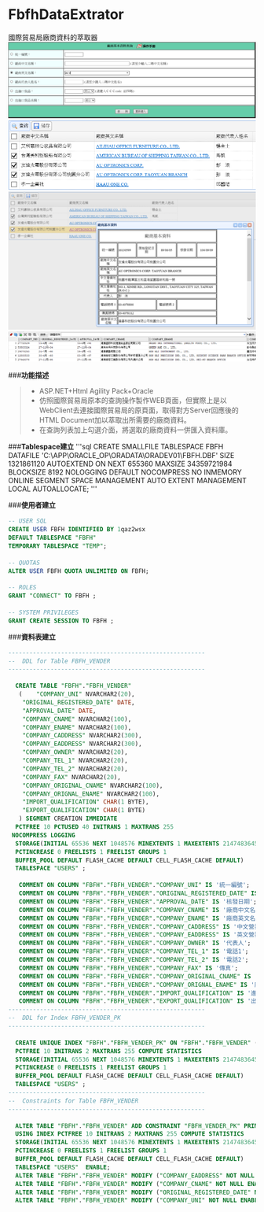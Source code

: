 # FbfhDataExtrator
國際貿易局廠商資料的萃取器
![ScreenShot](https://github.com/stanChung/FbfhDataExtrator/blob/master/FbfhDataExtrator_H1.PNG)
![ScreenShot](https://github.com/stanChung/FbfhDataExtrator/blob/master/FbfhDataExtrator_H2.PNG)
![ScreenShot](https://github.com/stanChung/FbfhDataExtrator/blob/master/FbfhDataExtrator_H3.PNG)
![ScreenShot](https://github.com/stanChung/FbfhDataExtrator/blob/master/FbfhDataExtrator_H4.PNG)

###**功能描述**
>- ASP.NET+Html Agility Pack+Oracle
>- 仿照國際貿易局原本的查詢操作製作WEB頁面，但實際上是以WebClient去連接國際貿易局的原頁面，取得對方Server回應後的HTML Document加以萃取出所需要的廠商資料。
>- 在查詢列表加上勾選介面，將選取的廠商資料一併匯入資料庫。

###**Tablespace建立**
'''sql
CREATE SMALLFILE TABLESPACE FBFH 
    DATAFILE 
        'C:\APP\ORACLE_OP\ORADATA\ORADEV01\FBFH.DBF' SIZE 1321861120 AUTOEXTEND ON NEXT 655360 MAXSIZE 34359721984 
    BLOCKSIZE 8192 
    NOLOGGING 
    DEFAULT NOCOMPRESS NO INMEMORY 
    ONLINE 
    SEGMENT SPACE MANAGEMENT AUTO 
    EXTENT MANAGEMENT LOCAL AUTOALLOCATE;
'''

###**使用者建立**
```sql
-- USER SQL
CREATE USER FBFH IDENTIFIED BY 1qaz2wsx 
DEFAULT TABLESPACE "FBFH"
TEMPORARY TABLESPACE "TEMP";

-- QUOTAS
ALTER USER FBFH QUOTA UNLIMITED ON FBFH;

-- ROLES
GRANT "CONNECT" TO FBFH ;

-- SYSTEM PRIVILEGES
GRANT CREATE SESSION TO FBFH ;


```
###**資料表建立**
```sql
--------------------------------------------------------
--  DDL for Table FBFH_VENDER
--------------------------------------------------------

  CREATE TABLE "FBFH"."FBFH_VENDER" 
   (	"COMPANY_UNI" NVARCHAR2(20), 
	"ORIGINAL_REGISTERED_DATE" DATE, 
	"APPROVAL_DATE" DATE, 
	"COMPANY_CNAME" NVARCHAR2(100), 
	"COMPANY_ENAME" NVARCHAR2(100), 
	"COMPANY_CADDRESS" NVARCHAR2(300), 
	"COMPANY_EADDRESS" NVARCHAR2(300), 
	"COMPANY_OWNER" NVARCHAR2(20), 
	"COMPANY_TEL_1" NVARCHAR2(20), 
	"COMPANY_TEL_2" NVARCHAR2(20), 
	"COMPANY_FAX" NVARCHAR2(20), 
	"COMPANY_ORIGINAL_CNAME" NVARCHAR2(100), 
	"COMPANY_ORIGNAL_ENAME" NVARCHAR2(100), 
	"IMPORT_QUALIFICATION" CHAR(1 BYTE), 
	"EXPORT_QUALIFICATION" CHAR(1 BYTE)
   ) SEGMENT CREATION IMMEDIATE 
  PCTFREE 10 PCTUSED 40 INITRANS 1 MAXTRANS 255 
 NOCOMPRESS LOGGING
  STORAGE(INITIAL 65536 NEXT 1048576 MINEXTENTS 1 MAXEXTENTS 2147483645
  PCTINCREASE 0 FREELISTS 1 FREELIST GROUPS 1
  BUFFER_POOL DEFAULT FLASH_CACHE DEFAULT CELL_FLASH_CACHE DEFAULT)
  TABLESPACE "USERS" ;

   COMMENT ON COLUMN "FBFH"."FBFH_VENDER"."COMPANY_UNI" IS '統一編號';
   COMMENT ON COLUMN "FBFH"."FBFH_VENDER"."ORIGINAL_REGISTERED_DATE" IS '原始登記日期';
   COMMENT ON COLUMN "FBFH"."FBFH_VENDER"."APPROVAL_DATE" IS '核發日期';
   COMMENT ON COLUMN "FBFH"."FBFH_VENDER"."COMPANY_CNAME" IS '廠商中文名稱';
   COMMENT ON COLUMN "FBFH"."FBFH_VENDER"."COMPANY_ENAME" IS '廠商英文名稱';
   COMMENT ON COLUMN "FBFH"."FBFH_VENDER"."COMPANY_CADDRESS" IS '中文營業地址';
   COMMENT ON COLUMN "FBFH"."FBFH_VENDER"."COMPANY_EADDRESS" IS '英文營業地址';
   COMMENT ON COLUMN "FBFH"."FBFH_VENDER"."COMPANY_OWNER" IS '代表人';
   COMMENT ON COLUMN "FBFH"."FBFH_VENDER"."COMPANY_TEL_1" IS '電話1';
   COMMENT ON COLUMN "FBFH"."FBFH_VENDER"."COMPANY_TEL_2" IS '電話2';
   COMMENT ON COLUMN "FBFH"."FBFH_VENDER"."COMPANY_FAX" IS '傳真';
   COMMENT ON COLUMN "FBFH"."FBFH_VENDER"."COMPANY_ORIGINAL_CNAME" IS '廠商原中文名稱';
   COMMENT ON COLUMN "FBFH"."FBFH_VENDER"."COMPANY_ORIGNAL_ENAME" IS '廠商原英文名稱';
   COMMENT ON COLUMN "FBFH"."FBFH_VENDER"."IMPORT_QUALIFICATION" IS '進口資格';
   COMMENT ON COLUMN "FBFH"."FBFH_VENDER"."EXPORT_QUALIFICATION" IS '出口資格';
--------------------------------------------------------
--  DDL for Index FBFH_VENDER_PK
--------------------------------------------------------

  CREATE UNIQUE INDEX "FBFH"."FBFH_VENDER_PK" ON "FBFH"."FBFH_VENDER" ("COMPANY_UNI", "COMPANY_EADDRESS", "COMPANY_CNAME") 
  PCTFREE 10 INITRANS 2 MAXTRANS 255 COMPUTE STATISTICS 
  STORAGE(INITIAL 65536 NEXT 1048576 MINEXTENTS 1 MAXEXTENTS 2147483645
  PCTINCREASE 0 FREELISTS 1 FREELIST GROUPS 1
  BUFFER_POOL DEFAULT FLASH_CACHE DEFAULT CELL_FLASH_CACHE DEFAULT)
  TABLESPACE "USERS" ;
--------------------------------------------------------
--  Constraints for Table FBFH_VENDER
--------------------------------------------------------

  ALTER TABLE "FBFH"."FBFH_VENDER" ADD CONSTRAINT "FBFH_VENDER_PK" PRIMARY KEY ("COMPANY_UNI", "COMPANY_EADDRESS", "COMPANY_CNAME")
  USING INDEX PCTFREE 10 INITRANS 2 MAXTRANS 255 COMPUTE STATISTICS 
  STORAGE(INITIAL 65536 NEXT 1048576 MINEXTENTS 1 MAXEXTENTS 2147483645
  PCTINCREASE 0 FREELISTS 1 FREELIST GROUPS 1
  BUFFER_POOL DEFAULT FLASH_CACHE DEFAULT CELL_FLASH_CACHE DEFAULT)
  TABLESPACE "USERS"  ENABLE;
  ALTER TABLE "FBFH"."FBFH_VENDER" MODIFY ("COMPANY_EADDRESS" NOT NULL ENABLE);
  ALTER TABLE "FBFH"."FBFH_VENDER" MODIFY ("COMPANY_CNAME" NOT NULL ENABLE);
  ALTER TABLE "FBFH"."FBFH_VENDER" MODIFY ("ORIGINAL_REGISTERED_DATE" NOT NULL ENABLE);
  ALTER TABLE "FBFH"."FBFH_VENDER" MODIFY ("COMPANY_UNI" NOT NULL ENABLE);

```
